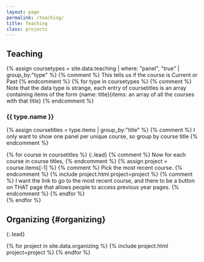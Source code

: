 ```yaml
---
layout: page
permalink: /teaching/
title: Teaching
class: projects
---
```



## Teaching

{% assign coursetypes = site.data.teaching | where: "panel", "true" | group_by:"type" %} 
{% comment %} This tells us if the course is Current or Past {% endcomment %}
{% for type in coursetypes %} 
{% comment %} Note that the data type is strange, each entry of coursetitles is an array containing items of the form {name: title}{items: an array of all the courses with that title} {% endcomment %}
### {{ type.name }} 
{% assign coursetitles = type.items | group_by:"title" %} {% comment %} I only want to show one panel per unique course, so group by course title {% endcomment %}
<div class="grid" markdown="1">
{% for course in coursetitles %} 
{:.lead}
{% comment %} Now for each course in course titles, {% endcomment %}
  {% assign project = course.items[-1] %}  
  {% comment %} Pick the most recent course. {% endcomment %}
  {% include project.html project=project %} 
  {% comment %} I want the link to go to the most recent course, and there to be a button on THAT page that allows people to access previous year pages. {% endcomment %}
{% endfor %}
</div>
{% endfor %}

## Organizing {#organizing}

{:.lead}

<div class="grid">
  {% for project in site.data.organizing %}
    {% include project.html project=project %}
  {% endfor %}
</div>
